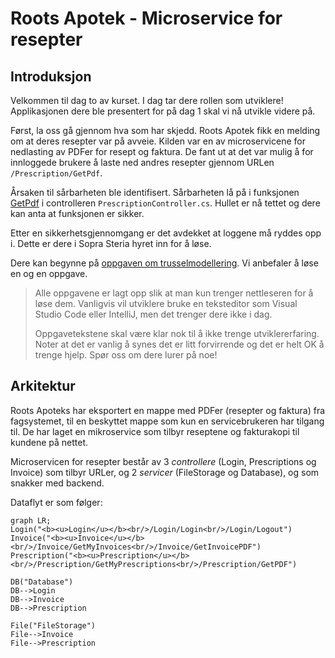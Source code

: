 # Roots Apotek - Microservice for resepter

## Introduksjon
Velkommen til dag to av kurset. I dag tar dere rollen som utviklere! 
Applikasjonen dere ble presentert for på dag 1 skal vi nå utvikle videre på.

Først, la oss gå gjennom hva som har skjedd.
Roots Apotek fikk en melding om at deres resepter var på avveie. Kilden var en av microservicene for nedlasting av PDFer for resept og faktura. De fant ut at det var mulig å for innloggede brukere å laste ned andres resepter gjennom URLen `/Prescription/GetPdf`. 

Årsaken til sårbarheten ble identifisert. Sårbarheten lå på i funksjonen [GetPdf](RootsPrescription/Controllers/PrescriptionController.cs#L51-L85) i controlleren `PrescriptionController.cs`. Hullet er nå tettet og dere kan anta at funksjonen er sikker.

Etter en sikkerhetsgjennomgang er det avdekket at loggene må ryddes opp i. Dette er dere i Sopra Steria hyret inn for å løse.

Dere kan begynne på [oppgaven om trusselmodellering](Oppgaver/1_trusselmodellering.md). Vi anbefaler å løse en og en oppgave.  

> Alle oppgavene er lagt opp slik at man kun trenger nettleseren for å løse dem.
> Vanligvis vil utviklere bruke en teksteditor som Visual Studio Code eller
> IntelliJ, men det trenger dere ikke i dag.
>
> Oppgavetekstene skal være klar nok til å ikke trenge utviklererfaring. Noter
> at det er vanlig å synes det er litt forvirrende og det er helt OK å trenge
> hjelp. Spør oss om dere lurer på noe!


## Arkitektur
Roots Apoteks har eksportert en mappe med PDFer (resepter og faktura) fra fagsystemet, til en beskyttet mappe som kun en servicebrukeren har tilgang til. 
De har laget en mikroservice som tilbyr reseptene og fakturakopi til kundene på nettet.

Microservicen for resepter består av 3 *controllere* (Login, Prescriptions og Invoice) som tilbyr URLer, og 2 *servicer* (FileStorage og Database), og som snakker med backend.


Dataflyt er som følger:
```mermaid
graph LR;
Login("<b><u>Login</u></b><br/>/Login/Login<br/>/Login/Logout")
Invoice("<b><u>Invoice</u></b><br/>/Invoice/GetMyInvoices<br/>/Invoice/GetInvoicePDF")
Prescription("<b><u>Prescription</u></b><br/>/Prescription/GetMyPrescriptions<br/>/Prescription/GetPDF")

DB("Database")
DB-->Login
DB-->Invoice
DB-->Prescription

File("FileStorage")
File-->Invoice
File-->Prescription

```


